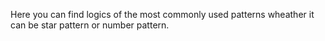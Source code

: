 Here you can find logics of the most commonly used patterns wheather it can be star pattern or number pattern.
